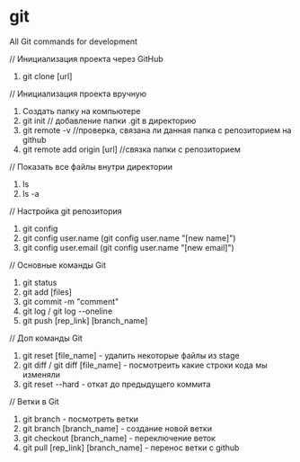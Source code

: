 # git
All Git commands for development

// Инициализация проекта через GitHub 
1) git clone [url]

// Инициализация проекта вручную
1) Создать папку на компьютере
2) git init // добавление папки .git в директорию
3) git remote -v //проверка, связана ли данная папка с репозиторием на github
4) git remote add origin [url] //связка папки с репозиторием


// Показать все файлы внутри директории
1) ls
2) ls -a

// Настройка git репозитория
1) git config
2) git config user.name (git config user.name "[new name]")
3) git config user.email (git config user.name "[new email]")

// Основные команды Git
1) git status
2) git add [files]
3) git commit -m "comment"
4) git log / git log --oneline
5) git push [rep_link] [branch_name]

// Доп команды Git
1) git reset [file_name] - удалить некоторые файлы из stage
2) git diff / git diff [file_name] - посмотреить какие строки кода мы изменяли
3) git reset --hard - откат до предыдущего коммита

// Ветки в Git
1) git branch - посмотреть ветки
2) git branch [branch_name] - создание новой ветки
3) git checkout [branch_name] - переключение веток
4) git pull [rep_link] [branch_name] - перенос ветки с github